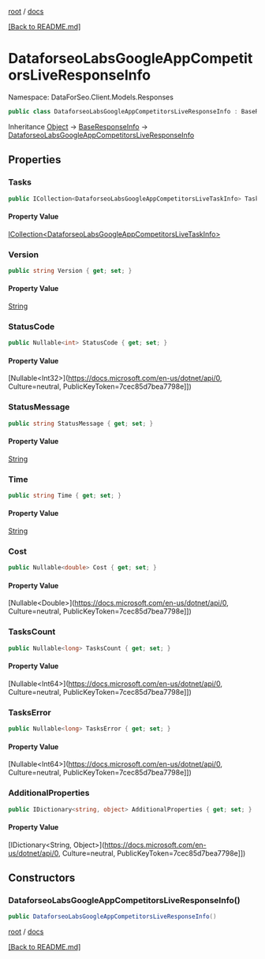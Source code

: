 [root](./../ "root") / [docs](./ "docs")

[[Back to README.md]](./../README.md "[Back to README.md]")

# DataforseoLabsGoogleAppCompetitorsLiveResponseInfo

Namespace: DataForSeo.Client.Models.Responses

```csharp
public class DataforseoLabsGoogleAppCompetitorsLiveResponseInfo : BaseResponseInfo
```

Inheritance [Object](https://docs.microsoft.com/en-us/dotnet/api/Object) → [BaseResponseInfo](./BaseResponseInfo.md) → [DataforseoLabsGoogleAppCompetitorsLiveResponseInfo](./DataforseoLabsGoogleAppCompetitorsLiveResponseInfo.md)

## Properties

### **Tasks**

```csharp
public ICollection<DataforseoLabsGoogleAppCompetitorsLiveTaskInfo> Tasks { get; set; }
```

#### Property Value

[ICollection&lt;DataforseoLabsGoogleAppCompetitorsLiveTaskInfo&gt;](./DataforseoLabsGoogleAppCompetitorsLiveTaskInfo.md)<br>

### **Version**

```csharp
public string Version { get; set; }
```

#### Property Value

[String](https://docs.microsoft.com/en-us/dotnet/api/String)<br>

### **StatusCode**

```csharp
public Nullable<int> StatusCode { get; set; }
```

#### Property Value

[Nullable&lt;Int32&gt;](https://docs.microsoft.com/en-us/dotnet/api/0, Culture=neutral, PublicKeyToken=7cec85d7bea7798e]])<br>

### **StatusMessage**

```csharp
public string StatusMessage { get; set; }
```

#### Property Value

[String](https://docs.microsoft.com/en-us/dotnet/api/String)<br>

### **Time**

```csharp
public string Time { get; set; }
```

#### Property Value

[String](https://docs.microsoft.com/en-us/dotnet/api/String)<br>

### **Cost**

```csharp
public Nullable<double> Cost { get; set; }
```

#### Property Value

[Nullable&lt;Double&gt;](https://docs.microsoft.com/en-us/dotnet/api/0, Culture=neutral, PublicKeyToken=7cec85d7bea7798e]])<br>

### **TasksCount**

```csharp
public Nullable<long> TasksCount { get; set; }
```

#### Property Value

[Nullable&lt;Int64&gt;](https://docs.microsoft.com/en-us/dotnet/api/0, Culture=neutral, PublicKeyToken=7cec85d7bea7798e]])<br>

### **TasksError**

```csharp
public Nullable<long> TasksError { get; set; }
```

#### Property Value

[Nullable&lt;Int64&gt;](https://docs.microsoft.com/en-us/dotnet/api/0, Culture=neutral, PublicKeyToken=7cec85d7bea7798e]])<br>

### **AdditionalProperties**

```csharp
public IDictionary<string, object> AdditionalProperties { get; set; }
```

#### Property Value

[IDictionary&lt;String, Object&gt;](https://docs.microsoft.com/en-us/dotnet/api/0, Culture=neutral, PublicKeyToken=7cec85d7bea7798e]])<br>

## Constructors

### **DataforseoLabsGoogleAppCompetitorsLiveResponseInfo()**

```csharp
public DataforseoLabsGoogleAppCompetitorsLiveResponseInfo()
```

[root](./../ "root") / [docs](./ "docs")

[[Back to README.md]](./../README.md "[Back to README.md]")